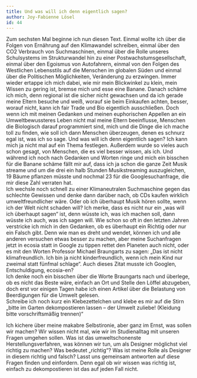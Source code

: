 ```yaml
---
title: Und was will ich denn eigentlich sagen?
author: Joy-Fabienne Lösel
id: 44
---
```


Zum sechsten Mal beginne ich nun diesen Text. Einmal wollte ich über die Folgen von Ernährung auf den Klimawandel schreiben, einmal über den CO2 Verbrauch von Suchmaschinen, einmal über die Rolle unseres Schulsystems im Strukturwandel hin zu einer Postwachstumsgesellschaft, einmal über den Egoismus von Autofahrern, einmal von den Folgen des Westlichen Lebensstils auf die Menschen im globalen Süden und einmal über die Politischen Möglichkeiten, Veränderung zu erzwingen.
Immer wieder ertappe ich mich dabei, wie mir mein Blickwinkel zu klein, mein Wissen zu gering ist, bremse mich und esse eine Banane. Danach schäme ich mich, denn regional ist die sicher nicht gewachsen und da ich gerade meine Eltern besuche und weiß, worauf sie beim Einkaufen achten, besser, worauf nicht, kann ich fair Trade und Bio eigentlich ausschließen. 
Doch wenn ich mit meinen Gedanken und meinen euphorischen Appellen an ein Umweltbewussteres Leben nicht mal meine Eltern beeinflusse, Menschen die Biologisch darauf programmiert sind, mich und die Dinge die ich mache toll zu finden, wie soll ich dann Menschen überzeugen, denen es schnurz egal ist, was ich so sage. 
Und was will ich denn eigentlich sagen? Ich kann mich ja nicht mal auf ein Thema festlegen. Außerdem wurde so vieles auch schon gesagt, von Menschen, die es viel besser wissen, als ich. Und während ich noch nach Gedanken und Worten ringe und mich ein bisschen für die Banane schäme fällt mir auf, dass ich ja schon die ganze Zeit Musik streame und um die drei ein halb Stunden Musikstreaming auszugleichen, 19 Bäume pflanzen müsste und nochmal 23 für die Googlesuchanfrage, die mir diese Zahl verraten hat.  
Ich wechsle noch schnell zu einer Klimaneutralen Suchmaschine gegen das schlechte Gewissen und denke dann darüber nach, ob CDs kaufen wirklich umweltfreundlicher wäre. Oder ob ich überhaupt Musik hören sollte, wenn ich der Welt nicht schaden will?
Ich merke, dass es nicht nur ein „was will ich überhaupt sagen“ ist, denn wüsste ich, was ich machen soll, dann wüsste ich auch, was ich sagen will. Wie schon so oft in den letzten Jahren verstricke ich mich in den Gedanken, ob es überhaupt ein Richtig oder nur ein Falsch gibt. Denn wie man es dreht und wendet, können ich und alle anderen versuchen etwas besser zu machen, aber meine Suchanfragen jetzt in ecosia statt in Google zu tippen rettet den Planeten auch nicht, oder es mit den Worten Professor Michael Braungarts zu sagen: „Das ist nicht klimafreundlich. Ich bin ja nicht kinderfreundlich, wenn ich mein Kind nur zweimal statt fünfmal schlage“. Auch dieses Zitat musste ich Googlen, Entschuldigung, ecosia-en?   
Ich denke noch ein bisschen über die Worte Braungarts nach und überlege, ob es nicht das Beste wäre, einfach an Ort und Stelle den Löffel abzugeben, doch erst vor einigen Tagen habe ich einen Artikel über die Belastung von Beerdigungen für die Umwelt gelesen.  
Schreibe ich noch kurz ein Klebezettelchen und klebe es mir auf die Stirn „bitte im Garten dekompostieren lassen – der Umwelt zuliebe! (Kleidung bitte vorschriftsmäßig trennen)“

Ich kichere über meine makabre Selbstironie, aber ganz im Ernst, was sollen wir machen? 
Wir wissen nicht mal, wie wir im Studienalltag mit unseren Fragen umgehen sollen. Was ist das umweltschonenste Herstellungsverfahren, was können wir tun, um als Designer möglichst viel richtig zu machen? Was bedeutet „richtig“? Was ist meine Rolle als Designer in diesem richtig und falsch? Lasst uns gemeinsam antworten auf diese Fragen finden und einfordern. Denn egal ob wir wissen was richtig ist, einfach zu dekompostieren ist das auf jeden Fall nicht.